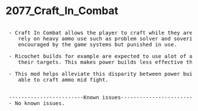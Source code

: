 # 2077_Craft_In_Combat
<pre>
 
 - Craft In Combat allows the player to craft while they are in combat. This mod is useful for builds that
    rely on heavy ammo use such as problem solver and soverign. Cyberpunk has many playstyles that are 
    encouraged by the game systems but punished in use.
    
 - Ricochet builds for example are expected to use alot of ammo as not all bullets are guaranteed to hit
    their targets. This makes power builds less effective than tech or smart weapon builds
    
 - This mod helps alleviate this disparity between power builds and others by allowing the player to be 
    able to craft ammo mid fight.
    
    
 ------------------------Known issues--------------------------------
 - No known issues.
    
 
  
  
</pre>
